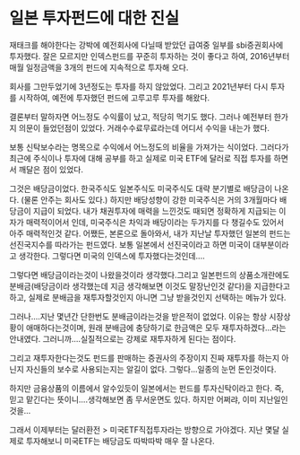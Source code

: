 # 일본 투자펀드에 대한 진실

재태크를 해야한다는 강박에 예전회사에 다닐때 받았던
급여중 일부를 sbi증권회사에 투자했다.
잘은 모르지만 인덱스펀드를 꾸준히 투자하는 것이 좋다고 하여,
2016년부터 매월 일정금액을 3개의 펀드에 지속적으로 투자해 오다.

회사를 그만두었기에 3년정도는 투자를 하지 않았었다.
그리고 2021년부터 다시 투자를 시작하여, 예전에 투자했던 펀드에
고루고루 투자를 해왔다.

결론부터 말하자면 어느정도 수익률이 났고, 적당히 먹기도 했다.
그러나 예전부터 한가지 의문이 들었던점이 있었다. 
거래수수료무료라는데 어디서 수익을 내는가 했다.

보통 신탁보수라는 명목으로 수익에서 어느정도의 비율을 가져가는 식이었다. 그러다가 최근에 주식이나 투자에 대해 공부를 하고 실제로 미국 ETF에 달러로 직접 투자를 하면서 깨달은 점이 있었다.

그것은 배당금이었다. 한국주식도 일본주식도 미국주식도 대략 분기별로 배당금이 나온다. (물론 안주는 회사도 있다.) 하지만 배당성향이 강한 미국주식은 거의 3개월마다 배당금이 지급이 되었다. 내가 채권투자에 매력을 느낀것도 때되면 정확하게 지급되는 이자가 매력적이어서 인데, 미국주식은 차익과 배당이라는 두가지를 다 챙길수도 있어서 아주 매력적인것 같다. 어쨌든, 본론으로 돌아와서, 내가 지난날 투자했던 일본의 펀드는 선진국지수를 따라가는 펀드였다. 보통 일본에서 선진국이라고 하면 미국이 대부분이라고 생각한다. 그렇다면 미국의 인덱스에 투자했다는것인데....

그렇다면 배당금이라는것이 나왔을것이라 생각했다.그리고 일본펀드의 상품소개란에도 분배금(배당금이라 생각했는데 지금 생각해보면 이것도 말장난인것 같다)을 지급한다고 하고, 실제로 분배금을 재투자할것인지 아니면 그냥 받을것인지 선택하는 메뉴가 있다.

그러나....지난 몇년간 단한번도 분배금이라는것을 받은적이 없었다. 이유는 항상 시장상황이 애매하다는것이며, 원래 분배금에 충당하기로 한금액은 모두 재투자하겠다...라는 안내였다. 그러니까....실질적으로는 강제로 재투자하게 된다는 점이다.

그리고 재투자한다는것도 펀드를 판매하는 증권사의 주장이지 진짜 재투자를 하는지 아닌지 자신들의 보수로 사용되는지는 알길이 없다. 그렇다...일종의 눈먼 돈인것이다.

하지만 금융상품의 이름에서 알수있듯이 일본에서는 펀드를 투자신탁이라고 한다. 즉, 믿고 맡긴다는 뜻이니....생각해보면 좀 무서운면도 있다. 하지만 어쩌랴, 이미 지난일인것을...

그래서 이제부터는 달러환전 > 미국ETF직접투자라는 방향으로 가야겠다. 지난 몇달 실제로 투자해보니 미국ETF는 배당금도 따박따박 매우 잘 나온다.